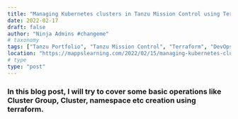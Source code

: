 ```yaml
---
title: "Managing Kubernetes clusters in Tanzu Mission Control using Terraform provider"
date: 2022-02-17
draft: false
author: "Ninja Admins #changeme"
# taxonomy
tags: ["Tanzu Portfolio", "Tanzu Mission Control", "Terraform", "DevOps"]
location: "https://mappslearning.com/2022/02/15/managing-kubernetes-clusters-in-tanzu-mission-control-tmc-using-this-terraform-provider/"
# type
type: "post"
---
```


### In this blog post, I will try to cover some basic operations like Cluster Group, Cluster, namespace etc creation using terraform.
